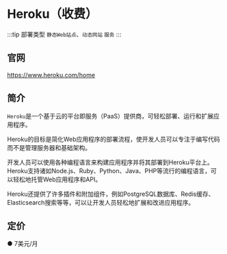 # Heroku（收费）
:::tip 部署类型
  `静态Web站点`、`动态网站` `服务`
:::

## 官网
https://www.heroku.com/home

## 简介
`Heroku`是一个基于云的平台即服务（PaaS）提供商，可轻松部署、运行和扩展应用程序。

Heroku的目标是简化Web应用程序的部署流程，使开发人员可以专注于编写代码而不是管理服务器和基础架构。

开发人员可以使用各种编程语言来构建应用程序并将其部署到Heroku平台上。Heroku支持诸如Node.js、Ruby、Python、Java、PHP等流行的编程语言，可以轻松地托管Web应用程序和API。

Heroku还提供了许多插件和附加组件，例如PostgreSQL数据库、Redis缓存、Elasticsearch搜索等等，可以让开发人员轻松地扩展和改进应用程序。

## 定价
● 7美元/月